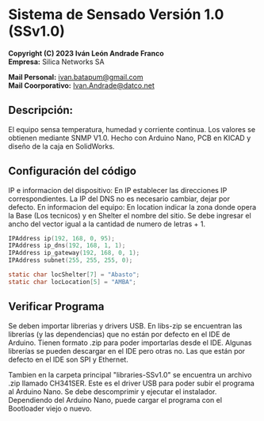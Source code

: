 # Sistema de Sensado Versión 1.0 (SSv1.0)

**Copyright (C) 2023  Iván León Andrade Franco**  
**Empresa:** Silica Networks SA

**Mail Personal:** ivan.batapum@gmail.com  
**Mail Coorporativo:** Ivan.Andrade@datco.net

## Descripción:
El equipo sensa temperatura, humedad y corriente continua. Los valores se obtienen mediante SNMP V1.0. Hecho con Arduino Nano, PCB en KICAD y diseño de la caja en SolidWorks.

## Configuración del código

IP e informacion del dispositivo:
En IP establecer las direcciones IP correspondientes. La IP del DNS no es necesario cambiar, dejar por defecto. En
informacion del equipo: En location indicar la zona donde opera la Base (Los tecnicos)
y en Shelter el nombre del sitio. Se debe ingresar el ancho del
vector igual a la cantidad de numero de letras + 1.

```c
IPAddress ip(192, 168, 0, 95);
IPAddress ip_dns(192, 168, 1, 1);
IPAddress ip_gateway(192, 168, 0, 1);
IPAddress subnet(255, 255, 255, 0);

static char locShelter[7] = "Abasto";
static char locLocation[5] = "AMBA";
```

## Verificar Programa

Se deben importar librerias y drivers USB. En libs-zip se encuentran las librerías (y las dependencias) que no están por defecto en el IDE de Arduino. Tienen formato .zip para poder 
importarlas desde el IDE. Algunas librerías se pueden descargar en el IDE pero otras no. Las que están por defecto en el IDE son SPI y Ethernet. 

Tambien en la carpeta principal "libraries-SSv1.0" se encuentra un archivo .zip llamado CH341SER. Este es el driver USB para poder subir el programa al Arduino Nano. Se debe descomprimir y ejecutar el instalador. Dependiendo del Arduino Nano, puede cargar el programa con el Bootloader viejo o nuevo.
